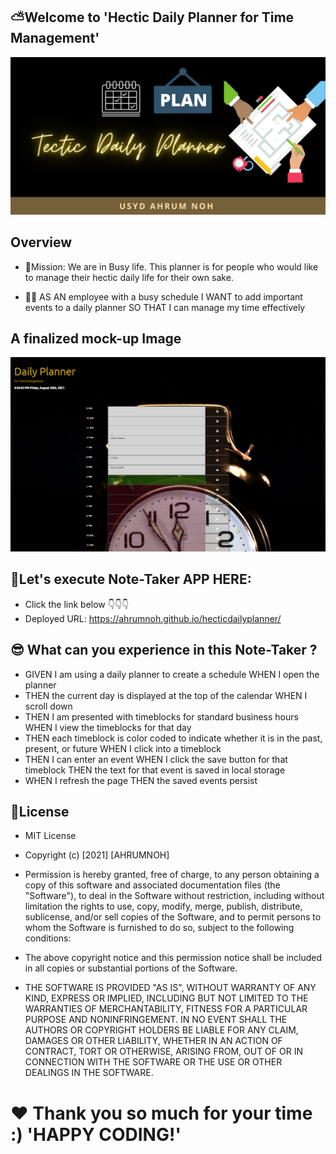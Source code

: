 ## ⛅Welcome to 'Hectic Daily Planner for Time Management'

![Title](https://github.com/ahrumnoh/hecticdailyplanner/blob/main/image/PLAN.png?raw=true)



## Overview

* 🚩Mission: 
We are in Busy life. This planner is for people who would like to manage their hectic daily life for their own sake.

* 🏃‍♂️ AS AN employee with a busy schedule
I WANT to add important events to a daily planner
SO THAT I can manage my time effectively




## A finalized mock-up Image
![Dailyplanner](https://github.com/ahrumnoh/hecticdailyplanner/blob/main/image/2021-08-20%20(13).png?raw=true)




## 🚩Let's execute Note-Taker APP HERE:
* Click the link below 👇👇👇
* Deployed URL: https://ahrumnoh.github.io/hecticdailyplanner/


## 😎 What can you experience in this Note-Taker ?

* GIVEN I am using a daily planner to create a schedule
WHEN I open the planner
* THEN the current day is displayed at the top of the calendar
WHEN I scroll down
* THEN I am presented with timeblocks for standard business hours
WHEN I view the timeblocks for that day
* THEN each timeblock is color coded to indicate whether it is in the past, present, or future
WHEN I click into a timeblock
* THEN I can enter an event
WHEN I click the save button for that timeblock
THEN the text for that event is saved in local storage
* WHEN I refresh the page
THEN the saved events persist




## 🚩License

* MIT License
* Copyright (c) [2021] [AHRUMNOH]

* Permission is hereby granted, free of charge, to any person obtaining a copy
of this software and associated documentation files (the "Software"), to deal
in the Software without restriction, including without limitation the rights
to use, copy, modify, merge, publish, distribute, sublicense, and/or sell
copies of the Software, and to permit persons to whom the Software is
furnished to do so, subject to the following conditions:

* The above copyright notice and this permission notice shall be included in all
copies or substantial portions of the Software.

* THE SOFTWARE IS PROVIDED "AS IS", WITHOUT WARRANTY OF ANY KIND, EXPRESS OR
IMPLIED, INCLUDING BUT NOT LIMITED TO THE WARRANTIES OF MERCHANTABILITY,
FITNESS FOR A PARTICULAR PURPOSE AND NONINFRINGEMENT. IN NO EVENT SHALL THE
AUTHORS OR COPYRIGHT HOLDERS BE LIABLE FOR ANY CLAIM, DAMAGES OR OTHER
LIABILITY, WHETHER IN AN ACTION OF CONTRACT, TORT OR OTHERWISE, ARISING FROM,
OUT OF OR IN CONNECTION WITH THE SOFTWARE OR THE USE OR OTHER DEALINGS IN THE
SOFTWARE.




# ❤ Thank you so much for your time :) 'HAPPY CODING!'

